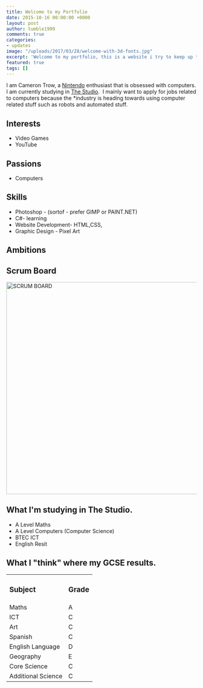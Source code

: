 ```yaml
---
title: Welcome to my Portfolio
date: 2015-10-16 00:00:00 +0000
layout: post
author: tumble1999
comments: true
categories:
- updates
image: "/uploads/2017/03/28/welcome-with-3d-fonts.jpg"
excerpt: 'Welcome to my portfolio, this is a website i try to keep up to date as much as i can.'
featured: true
tags: []
---
```

I am Cameron Trow, a <a href="http://nintendo.co.uk">Nintendo</a> enthusiast that is obsessed with computers. I am currently studying in <a href="http://thestudio-liverpool.co.uk" target="_blank">The Studio</a>.  I mainly want to apply for jobs related to computers because the *industry is heading towards using computer related stuff such as robots and automated stuff.

<!--more-->

<h2 id="interests">Interests</h2>

<ul>
    <li>Video Games</li>
    <li>YouTube</li>
</ul>

<h2>Passions</h2>

<ul>
    <li>Computers</li>
</ul>

<h2 id="skills">Skills</h2>

<ul>
    <li class="endorse-item no-endorsements">
<div><span class="skill-pill field "><span class="endorse-item-name"><span class="endorse-item-name-text" dir="ltr">Photoshop - (sortof - prefer GIMP or PAINT.NET)</span></span></span></div></li>
    <li class="endorse-item no-endorsements">
<div><span class="skill-pill field "><span class="endorse-item-name"><span class="endorse-item-name-text" dir="ltr">C#- learning</span></span></span></div></li>
    <li class="endorse-item no-endorsements">
<div><span class="skill-pill field "><span class="endorse-item-name"><span class="endorse-item-name-text" dir="ltr">Website Development- HTML,CSS,</span></span></span></div></li>
    <li class="endorse-item no-endorsements">
<div><span class="skill-pill field "><span class="endorse-item-name"><span class="endorse-item-name-text" dir="ltr">Graphic Design - Pixel Art</span></span></span></div></li>
</ul>

<h2 id="ambitions">Ambitions</h2>

<h2 id="scrum">Scrum Board</h2>

<a href="https://10trowc.wordpress.com/2015/10/16/welcome/scrum-board/" rel="attachment wp-att-638"><img class="size-full wp-image-638 alignnone" src="https://10trowc.files.wordpress.com/2015/10/scrum-board.jpg" alt="SCRUM BOARD" width="748" height="561" /></a>

<h2 id="studio">What I'm studying in The Studio.</h2>

<ul>
    <li>A Level Maths</li>
    <li>A Level Computers (Computer Science)</li>
    <li>BTEC ICT</li>
    <li>English Resit</li>
</ul>

<h2 id="gcse">What I "think" where my GCSE results.</h2>

<table style="width:100%;">
<tbody>
<tr>
<td>
<h3>Subject</h3>
</td>
<td>
<h3>Grade</h3>
</td>
</tr>
<tr>
<td>Maths</td>
<td>A</td>
</tr>
<tr>
<td>ICT</td>
<td>C</td>
</tr>
<tr>
<td>Art</td>
<td>C</td>
</tr>
<tr>
<td>Spanish</td>
<td>C</td>
</tr>
<tr>
<td>English Language</td>
<td>D</td>
</tr>
<tr>
<td>Geography</td>
<td>E</td>
</tr>
<tr>
<td>Core Science</td>
<td>C</td>
</tr>
<tr>
<td>Additional Science</td>
<td>C</td>
</tr>
</tbody>
</table>
